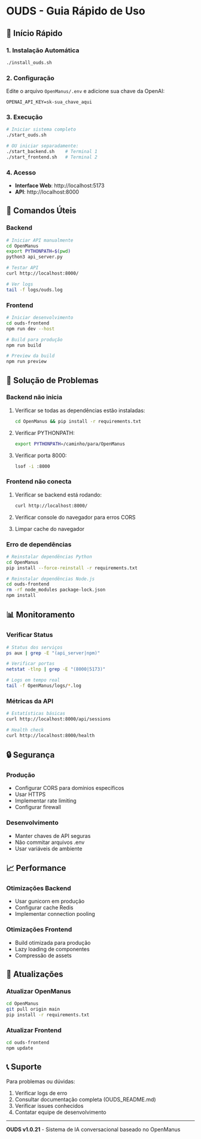 # OUDS - Guia Rápido de Uso

## 🚀 Início Rápido

### 1. Instalação Automática
```bash
./install_ouds.sh
```

### 2. Configuração
Edite o arquivo `OpenManus/.env` e adicione sua chave da OpenAI:
```env
OPENAI_API_KEY=sk-sua_chave_aqui
```

### 3. Execução
```bash
# Iniciar sistema completo
./start_ouds.sh

# OU iniciar separadamente:
./start_backend.sh    # Terminal 1
./start_frontend.sh   # Terminal 2
```

### 4. Acesso
- **Interface Web**: http://localhost:5173
- **API**: http://localhost:8000

## 🔧 Comandos Úteis

### Backend
```bash
# Iniciar API manualmente
cd OpenManus
export PYTHONPATH=$(pwd)
python3 api_server.py

# Testar API
curl http://localhost:8000/

# Ver logs
tail -f logs/ouds.log
```

### Frontend
```bash
# Iniciar desenvolvimento
cd ouds-frontend
npm run dev --host

# Build para produção
npm run build

# Preview da build
npm run preview
```

## 🐛 Solução de Problemas

### Backend não inicia
1. Verificar se todas as dependências estão instaladas:
   ```bash
   cd OpenManus && pip install -r requirements.txt
   ```

2. Verificar PYTHONPATH:
   ```bash
   export PYTHONPATH=/caminho/para/OpenManus
   ```

3. Verificar porta 8000:
   ```bash
   lsof -i :8000
   ```

### Frontend não conecta
1. Verificar se backend está rodando:
   ```bash
   curl http://localhost:8000/
   ```

2. Verificar console do navegador para erros CORS

3. Limpar cache do navegador

### Erro de dependências
```bash
# Reinstalar dependências Python
cd OpenManus
pip install --force-reinstall -r requirements.txt

# Reinstalar dependências Node.js
cd ouds-frontend
rm -rf node_modules package-lock.json
npm install
```

## 📊 Monitoramento

### Verificar Status
```bash
# Status dos serviços
ps aux | grep -E "(api_server|npm)"

# Verificar portas
netstat -tlnp | grep -E "(8000|5173)"

# Logs em tempo real
tail -f OpenManus/logs/*.log
```

### Métricas da API
```bash
# Estatísticas básicas
curl http://localhost:8000/api/sessions

# Health check
curl http://localhost:8000/health
```

## 🔒 Segurança

### Produção
- Configurar CORS para domínios específicos
- Usar HTTPS
- Implementar rate limiting
- Configurar firewall

### Desenvolvimento
- Manter chaves de API seguras
- Não commitar arquivos .env
- Usar variáveis de ambiente

## 📈 Performance

### Otimizações Backend
- Usar gunicorn em produção
- Configurar cache Redis
- Implementar connection pooling

### Otimizações Frontend
- Build otimizada para produção
- Lazy loading de componentes
- Compressão de assets

## 🔄 Atualizações

### Atualizar OpenManus
```bash
cd OpenManus
git pull origin main
pip install -r requirements.txt
```

### Atualizar Frontend
```bash
cd ouds-frontend
npm update
```

## 📞 Suporte

Para problemas ou dúvidas:
1. Verificar logs de erro
2. Consultar documentação completa (OUDS_README.md)
3. Verificar issues conhecidos
4. Contatar equipe de desenvolvimento

---

**OUDS v1.0.21** - Sistema de IA conversacional baseado no OpenManus

